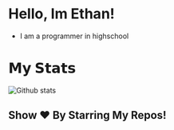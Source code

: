 # Hello, Im Ethan!

- I am a programmer in highschool

# 𝗠𝘆 𝗦𝘁𝗮𝘁𝘀

![Github stats](https://github-readme-stats.vercel.app/api?username=ethanolchik&show_icons=true&hide_border=true)

## Show ❤️ By Starring My Repos!
